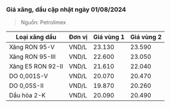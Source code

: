 
### Giá xăng, dầu cập nhật ngày 01/08/2024
> Nguồn: Petrolimex

| Loại xăng dầu     | Đơn vị | Giá vùng 1 | Giá vùng 2 |
|-------------------|--------|------------|------------|
| Xăng RON 95-V     | VND/L  |     23.130 |     23.590 |
| Xăng RON 95-III   | VND/L  |     22.600 |     23.050 |
| Xăng E5 RON 92-II | VND/L  |     21.610 |     22.040 |
| DO 0,001S-V       | VND/L  |     20.070 |     20.470 |
| DO 0,05S-II       | VND/L  |     19.870 |     20.260 |
| Dầu hỏa 2-K       | VND/L  |     20.090 |     20.490 |
